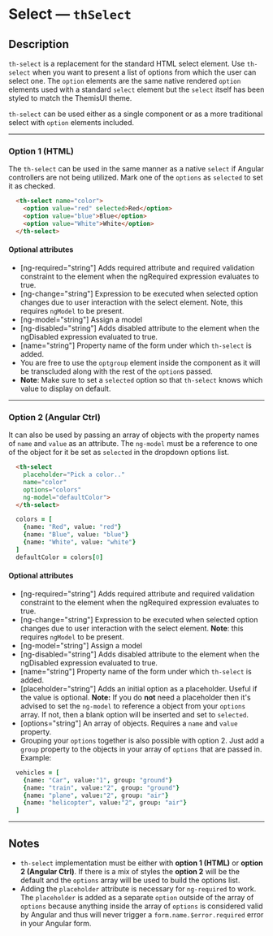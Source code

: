# Select — `thSelect`

## Description
`th-select` is a replacement for the standard HTML select element. Use `th-select`
when you want to present a list of options from which the user can select one. The
`option` elements are the same native rendered `option` elements used with a standard
`select` element but the `select` itself has been styled to match the ThemisUI theme.

`th-select` can be used either as a single component or as a more traditional select
with `option` elements included.

---

### Option 1 (HTML)
The `th-select` can be used in the same manner as a native `select` if Angular
controllers are not being utilized. Mark one of the `options` as `selected` to
set it as checked.
```HTML
  <th-select name="color">
    <option value="red" selected>Red</option>
    <option value="blue">Blue</option>
    <option value="White">White</option>
  </th-select>
```
#### Optional attributes
- [ng-required="string"] Adds required attribute and required validation constraint
to the element when the ngRequired expression evaluates to true.
- [ng-change="string"] Expression to be executed when selected option changes due
to user interaction with the select element. Note, this requires `ngModel` to be present.
- [ng-model="string"] Assign a model
- [ng-disabled="string"] Adds disabled attribute to the element when the ngDisabled
expression evaluated to true.
- [name="string"] Property name of the form under which `th-select` is added.
- You are free to use the `optgroup` element inside the component as it will be
transcluded along with the rest of the `option`s passed.
- **Note**: Make sure to set a `selected` option so that `th-select` knows which value
to display on default.

---

### Option 2 (Angular Ctrl)
It can also be used by passing an array of objects with the property names of `name`
and `value` as an attribute. The `ng-model` must be a reference to one of the object
for it be set as `selected` in the dropdown options list.
```HTML
  <th-select
    placeholder="Pick a color.."
    name="color"
    options="colors"
    ng-model="defaultColor">
  </th-select>
```
```coffeescript
  colors = [
    {name: "Red", value: "red"}
    {name: "Blue", value: "blue"}
    {name: "White", value: "white"}
  ]
  defaultColor = colors[0]
```
#### Optional attributes
- [ng-required="string"] Adds required attribute and required validation constraint
to the element when the ngRequired expression evaluates to true.
- [ng-change="string"] Expression to be executed when selected option changes due
to user interaction with the select element. **Note**: this requires `ngModel` to be present.
- [ng-model="string"] Assign a model
- [ng-disabled="string"] Adds disabled attribute to the element when the ngDisabled
expression evaluated to true.
- [name="string"] Property name of the form under which `th-select` is added.
- [placeholder="string"] Adds an initial option as a placeholder. Useful if the
value is optional. **Note:** If you do **not** need a placeholder then it's advised
to set the `ng-model` to reference a object from your `options` array. If not, then
a blank option will be inserted and set to `selected`.
- [options="string"] An array of objects. Requires a `name` and `value` property.
- Grouping your `options` together is also possible with option 2. Just add a
`group` property to the objects in your array of `options` that are passed in. Example:
```coffeescript
  vehicles = [
    {name: "Car", value:"1", group: "ground"}
    {name: "train", value:"2", group: "ground"}
    {name: "plane", value:"2", group: "air"}
    {name: "helicopter", value:"2", group: "air"}
  ]
```

---

## Notes
- `th-select` implementation must be either with **option 1 (HTML)** or **option
2 (Angular Ctrl)**. If there is a mix of styles the **option 2** will be the default
and the `options` array will be used to build the options list.
- Adding the `placeholder` attribute is necessary for `ng-required` to work. The
`placeholder` is added as a separate `option` outside of the array of `options`
because anything inside the array of `options` is considered valid by Angular and
thus will never trigger a `form.name.$error.required` error in your Angular form.
